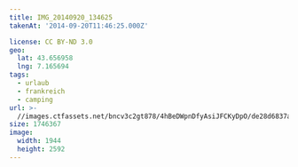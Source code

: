 ```yaml
---
title: IMG_20140920_134625
takenAt: '2014-09-20T11:46:25.000Z'

license: CC BY-ND 3.0
geo:
  lat: 43.656958
  lng: 7.165694
tags:
  - urlaub
  - frankreich
  - camping
url: >-
  //images.ctfassets.net/bncv3c2gt878/4hBeDWpnDfyAsiJFCKyDpO/de28d6837a056e8bbb23cd0363be641b/img_20140920_134625_27696565444_o
size: 1746367
image:
  width: 1944
  height: 2592
---
```

